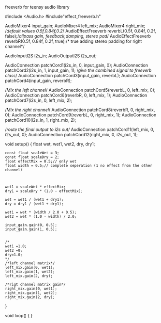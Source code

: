 freeverb for teensy audio library


#include <Audio.h>
#include"effect_freeverb.h"

AudioMixer4              input_gain;
AudioMixer4              left_mix;
AudioMixer4              right_mix;
/*default values 0.5f,0.84f,0.2*/
AudioEffectFreeverb       reverbL(0.5f, 0.84f, 0.2f, false);/*allpass gain, feedback,damping, stereo pad*/
AudioEffectFreeverb       reverbR(0.5f, 0.84f, 0.2f, true);/* true adding stereo padding for right channel*/

AudioInputI2S    i2s_in;
AudioOutputI2S   i2s_out;

AudioConnection          patchCord1(i2s_in, 0, input_gain, 0);
AudioConnection          patchCord2(i2s_in, 1, input_gain, 1);
/*give the combined signal to freeverb class*/
AudioConnection          patchCord3(input_gain, reverbL);
AudioConnection          patchCord4(input_gain, reverbR);

/*Mix the left channel*/
AudioConnection          patchCord5(reverbL, 0, left_mix, 0);
AudioConnection          patchCord6(reverbR, 0, left_mix, 1);
AudioConnection          patchCord7(i2s_in, 0, left_mix, 2);

/*Mix the right channel*/
AudioConnection          patchCord8(reverbR, 0, right_mix, 0);
AudioConnection          patchCord9(reverbL, 0, right_mix, 1);
AudioConnection          patchCord10(i2s_in, 1, right_mix, 2);

/*route the final output to i2s out*/
AudioConnection          patchCord11(left_mix, 0, i2s_out, 0);
AudioConnection          patchCord12(right_mix, 0, i2s_out, 1);

void setup() {
	float wet, wet1, wet2, dry, dry1;

	const float scaleWet = 3;
	const float scaleDry = 2;
	float effectMix = 0.5;// only wet
	float width = 0.5;// complete seperation (1 no effect from the other channel)



	wet1 = scaleWet * effectMix;
	dry1 = scaleDry * (1.0 - effectMix);

	wet = wet1 / (wet1 + dry1);
	dry = dry1 / (wet1 + dry1);

	wet1 = wet * (width / 2.0 + 0.5);
	wet2 = wet * (1.0 - width) / 2.0;

	input_gain.gain(0, 0.5);
	input_gain.gain(1, 0.5);


	/*
	wet1 =1.0;
	wet2 =0;
	dry=1.0;
	*/
	/*left channel matrix*/
	left_mix.gain(0, wet1);
	left_mix.gain(1, wet2);
	left_mix.gain(2, dry);

	/*rigt channel matrix gain*/
	right_mix.gain(0, wet1);
	right_mix.gain(1, wet2);
	right_mix.gain(2, dry);
}

void loop() {
}

